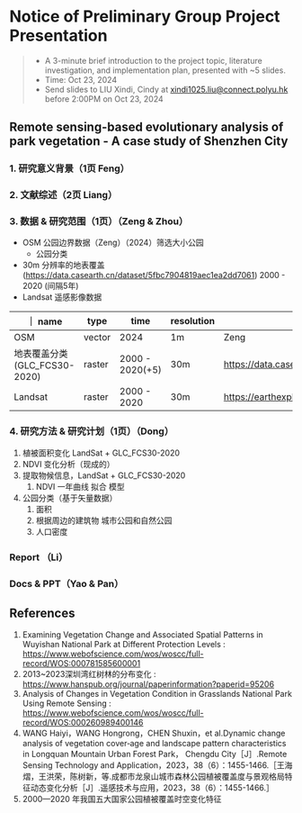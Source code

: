 # Notice of Preliminary Group Project Presentation
> - A 3-minute brief introduction to the project topic, literature investigation, and implementation plan, presented with ~5 slides.
> - Time: Oct 23, 2024
> - Send slides to LIU Xindi, Cindy at xindi1025.liu@connect.polyu.hk before 2:00PM on Oct 23, 2024

## Remote sensing-based evolutionary analysis of park vegetation - A case study of Shenzhen City

### 1. 研究意义背景（1页 Feng）

### 2. 文献综述（2页 Liang）

### 3. 数据 & 研究范围（1页）（Zeng & Zhou）

- OSM 公园边界数据（Zeng）（2024）筛选大小公园
  - 公园分类
- 30m 分辨率的地表覆盖 (https://data.casearth.cn/dataset/5fbc7904819aec1ea2dd7061) 2000 - 2020 (间隔5年)
- Landsat 遥感影像数据 

｜ name | type | time | resolution | source |
| --- | --- | --- | --- | --- |
| OSM | vector | 2024 | 1m | Zeng |
| 地表覆盖分类(GLC_FCS30-2020) | raster | 2000 - 2020(+5) | 30m | https://data.casearth.cn/dataset/5fbc7904819aec1ea2dd7061 |
| Landsat | raster | 2000 - 2020 | 30m | https://earthexplorer.usgs.gov/ |


### 4. 研究方法 & 研究计划（1页）（Dong）
1. 植被面积变化 LandSat + GLC_FCS30-2020
2. NDVI 变化分析（现成的）
3. 提取物候信息，LandSat + GLC_FCS30-2020
   1. NDVI 一年曲线 拟合 模型 
4. 公园分类（基于矢量数据）
   1. 面积 
   2. 根据周边的建筑物 城市公园和自然公园 
   3. 人口密度 

### Report （Li）
### Docs & PPT（Yao & Pan） 
## References
1. Examining Vegetation Change and Associated Spatial Patterns in Wuyishan National Park at Different Protection Levels : https://www.webofscience.com/wos/woscc/full-record/WOS:000781585600001
2. 2013~2023深圳湾红树林的分布变化 : https://www.hanspub.org/journal/paperinformation?paperid=95206
3. Analysis of Changes in Vegetation Condition in Grasslands National Park Using Remote Sensing	: https://www.webofscience.com/wos/woscc/full-record/WOS:000260989400146
4. WANG Haiyi，WANG Hongrong，CHEN Shuxin，et al.Dynamic change analysis of vegetation cover‐age and landscape pattern characteristics in Longquan Mountain Urban Forest Park， Chengdu City［J］.Remote Sensing Technology and Application，2023，38（6）：1455-1466.［王海熠，王洪荣，陈树新，等.成都市龙泉山城市森林公园植被覆盖度与景观格局特征动态变化分析［J］.遥感技术与应用，2023，38（6）：1455-1466.］
5. 2000—2020 年我国五大国家公园植被覆盖时空变化特征
